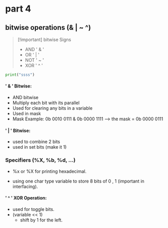 # part 4

## bitwise operations (&  |  ~  ^)

>[!important] bitwise Signs
> - AND ' & '
> - OR ' | '
> - NOT ' ~ '
> - XOR ' ^ '

```python
print("ssss")
```
#### ' & ' Bitwise:
- AND bitwise
- Multiply each bit with its parallel
- Used for clearing any bits in a variable
- Used in mask
- Mask Example:
	0b 0010 0111
		&
	0b 0000 1111 --> the mask 
		=
	0b 0000 0111

#### ' | ' Bitwise:
- used to combine  2 bits
- used in set bits (make it 1)


### Specifiers (%X, %b, %d, ...)
- %x or %X for printing hexadecimal.

- using one char type variable to store 8 bits of 0 , 1 (important in interfacing).


#### ' ^ ' XOR Operation:
- used for toggle bits.
- (variable << 1) 
	- shift by 1 for the left.




